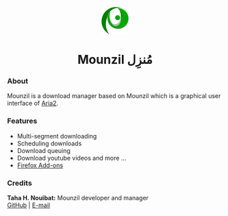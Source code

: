 <p align="center">
  <img src="https://raw.githubusercontent.com/devacom/mounzil/main/resources/mounzil.svg" width="64px"/>
</p>
<h1 align="center">Mounzil مُنزِل</h1>

### **About**
Mounzil is a download manager based on Mounzil which is a graphical user interface of [Aria2](https://github.com/aria2/aria2).


### **Features**
- Multi-segment downloading
- Scheduling downloads
- Download queuing
- Download youtube videos and more ...
- [Firefox Add-ons](https://addons.mozilla.org/en-US/firefox/addon/mounzil-integration)

### Credits

**Taha H. Nouibat:** Mounzil developer and manager  
[GitHub](https://github.com/devacom) | [E-mail](mailto:devacom@pm.me)

